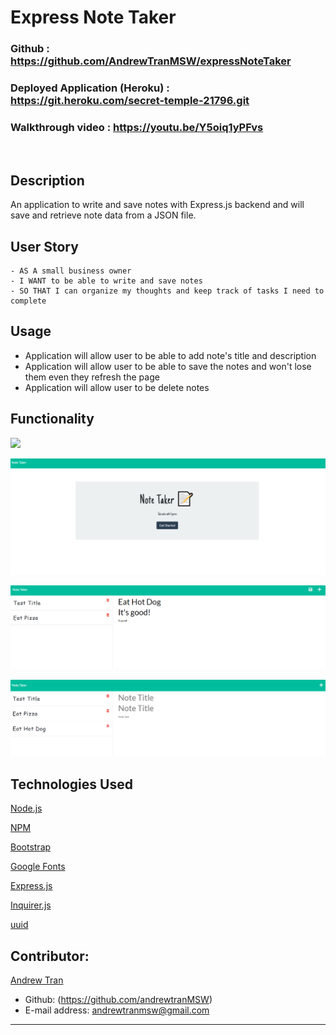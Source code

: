 # Express Note Taker

### Github : https://github.com/AndrewTranMSW/expressNoteTaker

### Deployed Application (Heroku) : https://git.heroku.com/secret-temple-21796.git


### Walkthrough video : https://youtu.be/Y5oiq1yPFvs


<br>

## Description
An application to write and save notes with Express.js backend and will save and retrieve note data from a JSON file.


## User Story
```
- AS A small business owner
- I WANT to be able to write and save notes
- SO THAT I can organize my thoughts and keep track of tasks I need to complete
```


## Usage
- Application will allow user to be able to add note's title and description
- Application will allow user to be able to save the notes and won't lose them even they refresh the page
- Application will allow user to be delete notes


## Functionality
![](assets/function.gif.gif)

![](assets/landingpage.png)

![](assets/image1.png)

![](assets/image2.png)


## Technologies Used
<p><a href="https://nodejs.org/">Node.js</a></p>
<p><a href="https://www.npmjs.com/">NPM</a></p>
<p><a href="https://getbootstrap.com/">Bootstrap</a></p>
<p><a href="https://fonts.google.com/">Google Fonts</a></p>
<p><a href="https://www.npmjs.com/package/express">Express.js</a></p>
<p><a href="https://www.npmjs.com/package/inquirer">Inquirer.js</a></p>
<p><a href="https://www.npmjs.com/package/uuid">uuid</a></p>



## Contributor:
<u>Andrew Tran</u>
<br>
- Github: (https://github.com/andrewtranMSW)
- E-mail address: andrewtranmsw@gmail.com
- - -